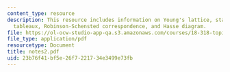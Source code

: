 ```yaml
---
content_type: resource
description: This resource includes information on Young's lattice, standard Young
  tableaux, Robinson-Schensted correspondence, and Hasse diagram.
file: https://ol-ocw-studio-app-qa.s3.amazonaws.com/courses/18-318-topics-in-algebraic-combinatorics-spring-2006/23b76f41bf5e26f7221734e3499e73fb_notes2.pdf
file_type: application/pdf
resourcetype: Document
title: notes2.pdf
uid: 23b76f41-bf5e-26f7-2217-34e3499e73fb
---
```

